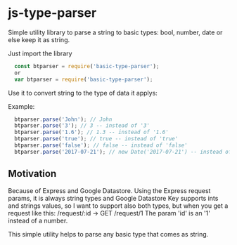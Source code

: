 # js-type-parser
Simple utility library to parse a string to basic types: bool, number, date or else keep it as string.

Just import the library
```javascript
  const btparser = require('basic-type-parser');
  or
  var btparser = require('basic-type-parser');
```
  
Use it to convert string to the type of data it applys:

Example:
```javascript
  btparser.parse('John'); // John
  btparser.parse('3'); // 3 -- instead of '3'
  btparser.parse('1.6'); // 1.3 -- instead of '1.6'
  btparser.parse('true'); // true -- instead of 'true'
  btparser.parse('false'); // false -- instead of 'false'
  btparser.parse('2017-07-21'); // new Date('2017-07-21') -- instead of '2017-07-21' -- it uses moment to parse the date
```  

## Motivation
Because of Express and Google Datastore.
Using the Express request params, it is always string types and Google Datastore Key supports ints and strings values, so I want to support also both types, but when you get a request like this:
  /request/:id -> GET /request/1
The param 'id' is an '1' instead of a number.

This simple utility helps to parse any basic type that comes as string.
